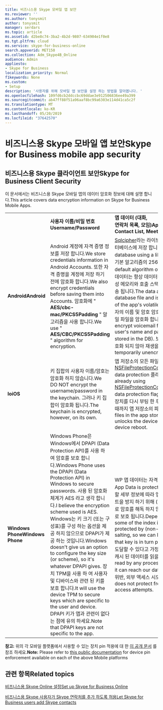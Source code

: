 ```yaml
---
title: 비즈니스용 Skype 모바일 앱 보안
ms.reviewer: ''
ms.author: tonysmit
author: tonysmit
manager: serdars
ms.topic: article
ms.assetid: d2be8c74-3ba2-4b2d-9807-634904e1f0e8
ms.tgt.pltfrm: cloud
ms.service: skype-for-business-online
search.appverid: MET150
ms.collection: Adm_Skype4B_Online
audience: Admin
appliesto:
- Skype for Business
localization_priority: Normal
f1keywords: None
ms.custom:
- Setup
description: '사용자를 위해 모바일 앱 보안을 설정 하는 방법을 알아봅니다. '
ms.openlocfilehash: 109fd6cb2ddccbc69ddae3e912506836ee49a399
ms.sourcegitcommit: ab47ff88f51a96aaf8bc99a6303e114d41ca5c2f
ms.translationtype: MT
ms.contentlocale: ko-KR
ms.lasthandoff: 05/20/2019
ms.locfileid: "37642570"
---
```

# <a name="skype-for-business-mobile-app-security"></a><span data-ttu-id="b18ea-103">비즈니스용 Skype 모바일 앱 보안</span><span class="sxs-lookup"><span data-stu-id="b18ea-103">Skype for Business mobile app security</span></span>

## <a name="skype-for-business-client-security"></a><span data-ttu-id="b18ea-104">비즈니스용 Skype 클라이언트 보안</span><span class="sxs-lookup"><span data-stu-id="b18ea-104">Skype for Business Client Security</span></span>

<span data-ttu-id="b18ea-105">이 문서에서는 비즈니스용 Skype 모바일 앱의 데이터 암호화 정보에 대해 설명 합니다.</span><span class="sxs-lookup"><span data-stu-id="b18ea-105">This article covers data encryption information on Skype for Business Mobile Apps.</span></span>
  
|||||
|:-----|:-----|:-----|:-----|
||<span data-ttu-id="b18ea-106">**사용자 이름/비밀 번호**</span><span class="sxs-lookup"><span data-stu-id="b18ea-106">**Username/Password**</span></span> <br/> |<span data-ttu-id="b18ea-107">**앱 데이터 (대화,<br/> 연락처 목록, 모임)**</span><span class="sxs-lookup"><span data-stu-id="b18ea-107">**App Data (Conversations,<br/> Contact List, Meetings)**</span></span> <br/> |<span data-ttu-id="b18ea-108">**진단 로그**</span><span class="sxs-lookup"><span data-stu-id="b18ea-108">**Diagnostic logs**</span></span> <br/> |
|<span data-ttu-id="b18ea-109">**Android**</span><span class="sxs-lookup"><span data-stu-id="b18ea-109">**Android**</span></span> <br/> |<span data-ttu-id="b18ea-110">Android 계정에 자격 증명 정보를 저장 합니다.</span><span class="sxs-lookup"><span data-stu-id="b18ea-110">We store credentials information in Android Accounts.</span></span> <span data-ttu-id="b18ea-111">또한 자격 증명을 계정에 저장 하기 전에 암호화 합니다.</span><span class="sxs-lookup"><span data-stu-id="b18ea-111">We also encrypt credentials before saving them into Accounts.</span></span> <span data-ttu-id="b18ea-112">암호화에 " **AES/cbc-mac/PKCS5Padding** " 알고리즘을 사용 합니다.</span><span class="sxs-lookup"><span data-stu-id="b18ea-112">We use " **AES/CBC/PKCS5Padding** " algorithm for encryption.</span></span> <br/> |<span data-ttu-id="b18ea-113">[Sqlcipher](https://www.zetetic.net/sqlcipher/design/)라는 라이브러리를 사용 하 여 암호화 된 SQL 데이터베이스에 저장 합니다.</span><span class="sxs-lookup"><span data-stu-id="b18ea-113">We store in an encrypted SQL database using a library called [sqlcipher](https://www.zetetic.net/sqlcipher/design/).</span></span> <span data-ttu-id="b18ea-114">CBC 모드에서 기본 알고리즘의 256 비트 AES를 사용 합니다.</span><span class="sxs-lookup"><span data-stu-id="b18ea-114">We use their default algorithm of 256-bit AES in CBC mode.</span></span> <span data-ttu-id="b18ea-115">Rest의 데이터는 항상 데이터베이스 파일에서 암호화 되며 앱의 휘발성 메모리와 호출 스택 내부에서는 암호화 되지 않은 상태로 전송 됩니다.</span><span class="sxs-lookup"><span data-stu-id="b18ea-115">The data at rest is always encrypted in the database file and is only unencrypted in transit inside of the app's volatile memory and call stacks.</span></span> <span data-ttu-id="b18ea-116">또한 사용자의 이름 및 암호 암호화와 같은 방법을 사용 하 여 보이스 메일 파일을 암호화 합니다 (DB에 저장 되지 않음).</span><span class="sxs-lookup"><span data-stu-id="b18ea-116">We also encrypt voicemail files using the same method as the user's name and password encryption (they are not stored in the DB).</span></span> <span data-ttu-id="b18ea-117">보이스 메일는 디스크에서 일시적으로 암호화 되지 않아 재생을 허용 합니다.</span><span class="sxs-lookup"><span data-stu-id="b18ea-117">Voicemails are temporarily unencrypted on disk to allow playback.</span></span>  <br/> |<span data-ttu-id="b18ea-118">이 정보는 암호화 되어 있지 않습니다.</span><span class="sxs-lookup"><span data-stu-id="b18ea-118">This information is not encrypted.</span></span>  <br/> |
|<span data-ttu-id="b18ea-119">**Io**</span><span class="sxs-lookup"><span data-stu-id="b18ea-119">**iOS**</span></span> <br/> |<span data-ttu-id="b18ea-120">키 집합의 사용자 이름/암호는 암호화 하지 않습니다.</span><span class="sxs-lookup"><span data-stu-id="b18ea-120">We DO NOT encrypt the username/password in the keychain.</span></span> <span data-ttu-id="b18ea-121">그러나 키 집합이 암호화 됩니다.</span><span class="sxs-lookup"><span data-stu-id="b18ea-121">The keychain is encrypted, however, on its own.</span></span>  <br/> |<span data-ttu-id="b18ea-122">앱 저장소의 모든 파일에 대해 [NSFileProtectionCompleteUntilFirstUserAuthentication](https://developer.apple.com/reference/foundation/fileprotectiontype/1616633-completeuntilfirstuserauthentica) data protection 플래그를 이미 사용 중입니다.</span><span class="sxs-lookup"><span data-stu-id="b18ea-122">We are already using [NSFileProtectionCompleteUntilFirstUserAuthentication](https://developer.apple.com/reference/foundation/fileprotectiontype/1616633-completeuntilfirstuserauthentica) data protection flag on all files in the app storage.</span></span> <span data-ttu-id="b18ea-123">즉, 장치를 다시 부팅 한 후 사용자가 처음으로 장치를 잠금 해제할 때까지 앱 저장소의 파일이 암호화 됩니다.</span><span class="sxs-lookup"><span data-stu-id="b18ea-123">This means that files in the app storage would be encrypted until user unlocks the device for the very first time after the device reboot.</span></span> <br/> |<span data-ttu-id="b18ea-124">이 정보는 암호화 되어 있지 않습니다.</span><span class="sxs-lookup"><span data-stu-id="b18ea-124">This information is not encrypted.</span></span>  <br/> |
|<span data-ttu-id="b18ea-125">**Windows Phone**</span><span class="sxs-lookup"><span data-stu-id="b18ea-125">**Windows Phone**</span></span> <br/> |<span data-ttu-id="b18ea-126">Windows Phone은 Windows에서 DPAPI (Data Protection API)를 사용 하 여 암호를 보호 합니다.</span><span class="sxs-lookup"><span data-stu-id="b18ea-126">Windows Phone uses the DPAPI (Data Protection API) in Windows to secure passwords.</span></span> <span data-ttu-id="b18ea-127">사용 된 암호화 체계가 AES 라고 생각 합니다.</span><span class="sxs-lookup"><span data-stu-id="b18ea-127">I believe the encryption scheme used is AES.</span></span> <span data-ttu-id="b18ea-128">Windows는 키 크기 (또는 구성표)를 구성 하는 옵션을 제공 하지 않으므로 DPAPI가 제공 하는 것입니다.</span><span class="sxs-lookup"><span data-stu-id="b18ea-128">Windows doesn't give us an option to configure the key size (or scheme), so it's whatever DPAPI gives.</span></span> <span data-ttu-id="b18ea-129">장치 TPM을 사용 하 여 사용자 및 디바이스와 관련 된 키를 보호 합니다.</span><span class="sxs-lookup"><span data-stu-id="b18ea-129">It will use the device TPM to secure keys which are specific to the user and device.</span></span> <span data-ttu-id="b18ea-130">DPAPI 키가 앱과 관련이 없다는 점에 유의 하세요.</span><span class="sxs-lookup"><span data-stu-id="b18ea-130">Note that DPAPI keys are not specific to the app.</span></span>  <br/> |<span data-ttu-id="b18ea-131">WP 앱 데이터는 자격 증명 등의 [Dpap](https://msdn.microsoft.com/en-us/library/windows/apps/hh487164%28v=vs.105%29.aspx)I로 보호 됩니다.</span><span class="sxs-lookup"><span data-stu-id="b18ea-131">WP App Data is protected with [DPAP](https://msdn.microsoft.com/en-us/library/windows/apps/hh487164%28v=vs.105%29.aspx)I, like the creds.</span></span> <span data-ttu-id="b18ea-132">사용할 세부 정보에 따라 앱 데이터에 대 한 일부 인덱스 정보는 솔트을 방지 하기 위해 (DPAPI가 아닌) AES 암호화로 보호 되므로 암호를 해독 하지 않고 조회할 수 있으며 해당 키가 DPAPI로 보호 됩니다.</span><span class="sxs-lookup"><span data-stu-id="b18ea-132">Depending on how much detail we want, some of the index information for the App Data is protected by (non-DPAPI) AES encryption to avoid salting, so we can look up without decrypting, and that key is in turn protected with DPAPI.</span></span> <span data-ttu-id="b18ea-133">데이터 폴더에 도달할 수 있다고 가정 하 여 동일한 전화의 모든 프로세스가 캐시 된 데이터를 읽을 수 있습니다.</span><span class="sxs-lookup"><span data-stu-id="b18ea-133">Cached data can be read by any process from the same phone, assuming it can reach our data folder.</span></span> <span data-ttu-id="b18ea-134">Windows 암호화는 샌드박스 위반, 외부 액세스 시도만 보호 합니다.</span><span class="sxs-lookup"><span data-stu-id="b18ea-134">Windows encryption does not protect from sandbox breach, only external access attempts.</span></span>  <br/> |<span data-ttu-id="b18ea-135">이 정보는 암호화 되어 있지 않습니다.</span><span class="sxs-lookup"><span data-stu-id="b18ea-135">This information is not encrypted.</span></span>  <br/> |
   
<span data-ttu-id="b18ea-136">**참고:** 위의 각 모바일 플랫폼에서 사용할 수 있는 장치 pin 적용에 대 한 [이 공개 문서](https://docs.microsoft.com/InTune/deploy-use/introduction-to-device-compliance-policies-in-microsoft-intune) 를 참조 하세요.</span><span class="sxs-lookup"><span data-stu-id="b18ea-136">**Note:** Please refer to [this public documentation](https://docs.microsoft.com/InTune/deploy-use/introduction-to-device-compliance-policies-in-microsoft-intune) for device pin enforcement available on each of the above Mobile platforms</span></span>
  
## <a name="related-topics"></a><span data-ttu-id="b18ea-137">관련 항목</span><span class="sxs-lookup"><span data-stu-id="b18ea-137">Related topics</span></span>
[<span data-ttu-id="b18ea-138">비즈니스용 Skype Online 설정</span><span class="sxs-lookup"><span data-stu-id="b18ea-138">Set up Skype for Business Online</span></span>](set-up-skype-for-business-online.md)

[<span data-ttu-id="b18ea-139">비즈니스용 Skype 사용자가 Skype 연락처를 추가 하도록 허용</span><span class="sxs-lookup"><span data-stu-id="b18ea-139">Let Skype for Business users add Skype contacts</span></span>](let-skype-for-business-users-add-skype-contacts.md)

  
 
